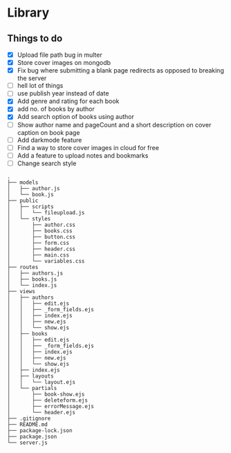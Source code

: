 # Library 

## Things to do

- [X] Upload file path bug in multer
- [X] Store cover images on mongodb
- [X] Fix bug where submitting a blank page redirects as opposed to breaking the server
- [ ] hell lot of things
- [ ] use publish year instead of date
- [X] Add genre and rating for each book 
- [X] add no. of books by author
- [X] Add search option of books using author
- [ ] Show author name and pageCount and a short description on cover caption on book page
- [ ] Add darkmode feature
- [ ] Find a way to store cover images in cloud for free 
- [ ] Add a feature to upload notes and bookmarks
- [ ] Change search style

```
.
├── models
│   ├── author.js
│   └── book.js
├── public
│   ├── scripts
│   │   └── fileupload.js
│   └── styles
│       ├── author.css
│       ├── books.css
│       ├── button.css
│       ├── form.css
│       ├── header.css
│       ├── main.css
│       └── variables.css
├── routes
│   ├── authors.js
│   ├── books.js
│   └── index.js
├── views
│   ├── authors
│   │   ├── edit.ejs
│   │   ├── _form_fields.ejs
│   │   ├── index.ejs
│   │   ├── new.ejs
│   │   └── show.ejs
│   ├── books
│   │   ├── edit.ejs
│   │   ├── _form_fields.ejs
│   │   ├── index.ejs
│   │   ├── new.ejs
│   │   └── show.ejs
│   ├── index.ejs
│   ├── layouts
│   │   └── layout.ejs
│   └── partials
│       ├── book-show.ejs
│       ├── deleteform.ejs
│       ├── errorMessage.ejs
│       └── header.ejs
├── .gitignore
├── README.md
├── package-lock.json
├── package.json
└── server.js

```